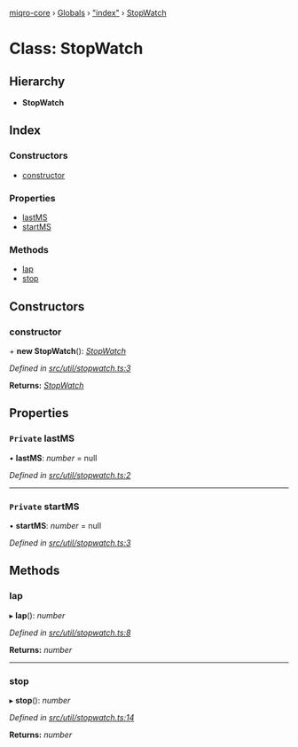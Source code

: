 [miqro-core](../README.md) › [Globals](../globals.md) › ["index"](../modules/_index_.md) › [StopWatch](_index_.stopwatch.md)

# Class: StopWatch

## Hierarchy

* **StopWatch**

## Index

### Constructors

* [constructor](_index_.stopwatch.md#constructor)

### Properties

* [lastMS](_index_.stopwatch.md#private-lastms)
* [startMS](_index_.stopwatch.md#private-startms)

### Methods

* [lap](_index_.stopwatch.md#lap)
* [stop](_index_.stopwatch.md#stop)

## Constructors

###  constructor

\+ **new StopWatch**(): *[StopWatch](_index_.stopwatch.md)*

*Defined in [src/util/stopwatch.ts:3](https://github.com/claukers/miqro-core/blob/45acabd/src/util/stopwatch.ts#L3)*

**Returns:** *[StopWatch](_index_.stopwatch.md)*

## Properties

### `Private` lastMS

• **lastMS**: *number* = null

*Defined in [src/util/stopwatch.ts:2](https://github.com/claukers/miqro-core/blob/45acabd/src/util/stopwatch.ts#L2)*

___

### `Private` startMS

• **startMS**: *number* = null

*Defined in [src/util/stopwatch.ts:3](https://github.com/claukers/miqro-core/blob/45acabd/src/util/stopwatch.ts#L3)*

## Methods

###  lap

▸ **lap**(): *number*

*Defined in [src/util/stopwatch.ts:8](https://github.com/claukers/miqro-core/blob/45acabd/src/util/stopwatch.ts#L8)*

**Returns:** *number*

___

###  stop

▸ **stop**(): *number*

*Defined in [src/util/stopwatch.ts:14](https://github.com/claukers/miqro-core/blob/45acabd/src/util/stopwatch.ts#L14)*

**Returns:** *number*
